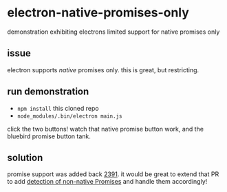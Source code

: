 # electron-native-promises-only
demonstration exhibiting electrons limited support for native promises only

## issue

electron supports _native_ promises only.  this is great, but restricting.

## run demonstration

- `npm install` this cloned repo
- `node_modules/.bin/electron main.js`

click the two buttons! watch that native promise button work, and the bluebird promise button tank.

## solution

promise support was added back [2391](https://github.com/electron/electron/pull/2391/files).  it would be great to extend that PR to add [detection of non-native Promises](http://stackoverflow.com/a/27746324/1438908) and handle them accordingly!
